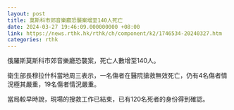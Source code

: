 ```yaml
---
layout: post
title: 莫斯科市郊音樂廳恐襲案增至140人死亡
date: 2024-03-27 19:46:09.000000000 +08:00
link: https://news.rthk.hk/rthk/ch/component/k2/1746534-20240327.htm
categories: rthk
---
```


俄羅斯莫斯科市郊音樂廳恐襲案，死亡人數增至140人。

衛生部長穆拉什科當地周三表示，一名傷者在醫院搶救無效死亡，仍有4名傷者情況極其嚴重，19名傷者情況嚴重。

當局較早時說，現場的搜救工作已結束，已有120名死者的身份得到確認。
